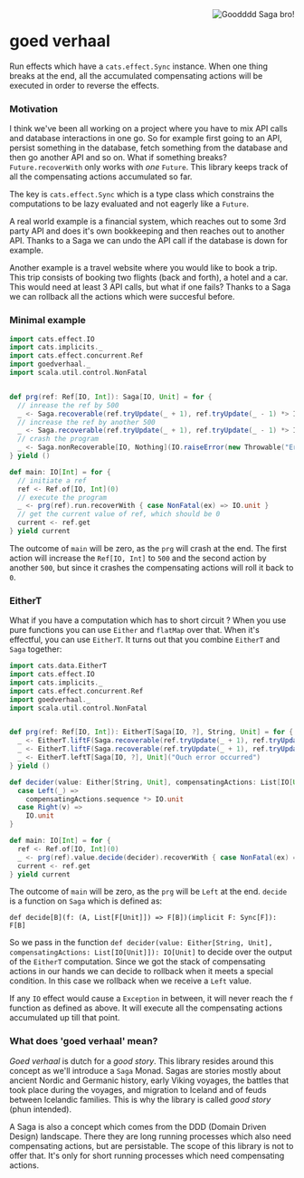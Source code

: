 <img alt="Goodddd Saga bro!" align="right" style="max-width: 400px" src="https://nerdgeistdotcom.files.wordpress.com/2017/12/30b97ff83bf648e9dec82c58f3be35e6-vikings-tv-show-vikings-floki.jpg"/>

# goed verhaal

Run effects which have a `cats.effect.Sync` instance. When one thing breaks at the end, all the accumulated compensating actions will be executed in order to reverse the effects.


### Motivation

I think we've been all working on a project where you have to mix API calls and database interactions in one go. So for example first going to an API, persist something in the database, fetch something from the database and then go another API and so on. What if something breaks? `Future.recoverWith` only works with *one* `Future`. This library keeps track of all the compensating actions accumulated so far.

The key is `cats.effect.Sync` which is a type class which constrains the computations to be lazy evaluated and not eagerly like a `Future`.

A real world example is a financial system, which reaches out to some 3rd party API and does it's own bookkeeping and then reaches out to another API. Thanks to a Saga we can undo the API call if the database is down for example.

Another example is a travel website where you would like to book a trip. This trip consists of booking two flights (back and forth), a hotel and a car. This would need at least 3 API calls, but what if one fails? Thanks to a Saga we can rollback all the actions which were succesful before.

### Minimal example


```scala
import cats.effect.IO
import cats.implicits._
import cats.effect.concurrent.Ref
import goedverhaal._
import scala.util.control.NonFatal


def prg(ref: Ref[IO, Int]): Saga[IO, Unit] = for {
  // inrease the ref by 500
  _ <- Saga.recoverable(ref.tryUpdate(_ + 1), ref.tryUpdate(_ - 1) *> IO.unit).replicateA(500)
  // increase the ref by another 500
  _ <- Saga.recoverable(ref.tryUpdate(_ + 1), ref.tryUpdate(_ - 1) *> IO.unit).replicateA(500)
  // crash the program
  _ <- Saga.nonRecoverable[IO, Nothing](IO.raiseError(new Throwable("Error")))
} yield ()

def main: IO[Int] = for {
  // initiate a ref
  ref <- Ref.of[IO, Int](0)
  // execute the program
  _ <- prg(ref).run.recoverWith { case NonFatal(ex) => IO.unit }
  // get the current value of ref, which should be 0
  current <- ref.get
} yield current

```

The outcome of `main` will be zero, as the `prg` will crash at the end. The first action will increase the `Ref[IO, Int]` to `500` and the second action by another `500`, but since it crashes the compensating actions will roll it back to `0`.

### EitherT

What if you have a computation which has to short circuit ? When you use pure functions you can use `Either` and `flatMap` over that. When it's effectful, you can use `EitherT`. It turns out that you combine `EitherT` and `Saga` together:

```scala
import cats.data.EitherT
import cats.effect.IO
import cats.implicits._
import cats.effect.concurrent.Ref
import goedverhaal._
import scala.util.control.NonFatal


def prg(ref: Ref[IO, Int]): EitherT[Saga[IO, ?], String, Unit] = for {
  _ <- EitherT.liftF(Saga.recoverable(ref.tryUpdate(_ + 1), ref.tryUpdate(_ - 1) *> IO.unit).replicateA(500))
  _ <- EitherT.liftF(Saga.recoverable(ref.tryUpdate(_ + 1), ref.tryUpdate(_ - 1) *> IO.unit).replicateA(500))
  _ <- EitherT.leftT[Saga[IO, ?], Unit]("Ouch error occurred")
} yield ()

def decider(value: Either[String, Unit], compensatingActions: List[IO[Unit]]): IO[Unit] = value match {
  case Left(_) =>
    compensatingActions.sequence *> IO.unit
  case Right(v) =>
    IO.unit
}

def main: IO[Int] = for {
  ref <- Ref.of[IO, Int](0)
  _ <- prg(ref).value.decide(decider).recoverWith { case NonFatal(ex) => IO.unit }
  current <- ref.get
} yield current
```

The outcome of `main` will be zero, as the `prg` will be `Left` at the end. `decide` is a function on `Saga` which is defined as:

`def decide[B](f: (A, List[F[Unit]]) => F[B])(implicit F: Sync[F]): F[B]`

So we pass in the function `def decider(value: Either[String, Unit], compensatingActions: List[IO[Unit]]): IO[Unit]` to decide over the output of the `EitherT` computation. Since we got the stack of compensating actions in our hands we can decide to rollback when it meets a special condition. In this case we rollback when we receive a `Left` value.

If any `IO` effect would cause a `Exception` in between, it will never reach the `f` function as defined as above. It will execute all the compensating actions accumulated up till that point.

### What does 'goed verhaal' mean?

*Goed verhaal* is dutch for a *good story*. This library resides around this concept as we'll introduce a `Saga` Monad. Sagas are stories mostly about ancient Nordic and Germanic history, early Viking voyages, the battles that took place during the voyages, and migration to Iceland and of feuds between Icelandic families. This is why the library is called *good story* (phun intended).

A Saga is also a concept which comes from the DDD (Domain Driven Design) landscape. There they are long running processes which also need compensating actions, but are persistable. The scope of this library is not to offer that. It's only for short running processes which need compensating actions.
